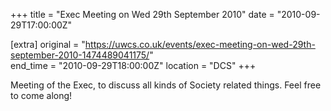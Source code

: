 +++
title = "Exec Meeting on Wed 29th September 2010"
date = "2010-09-29T17:00:00Z"

[extra]
original = "https://uwcs.co.uk/events/exec-meeting-on-wed-29th-september-2010-1474489041175/"    
end_time = "2010-09-29T18:00:00Z"
location = "DCS"
+++

Meeting of the Exec, to discuss all kinds of Society related things. Feel free to come along\!

